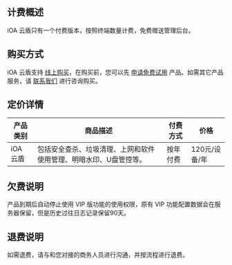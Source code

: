 ## 计费概述
iOA 云盾只有一个付费版本，按照终端数量计费，免费赠送管理后台。

## 购买方式
iOA 云盾支持 [线上购买](https://buy.cloud.tencent.com/ioacs?buy-config=access)，在购买前，您可以先 [申请免费试用](https://epp.team.qq.com/group/create?qd=300001&sq=10001#/) 产品。如需其它产品服务，请 [联系我们](https://cloud.tencent.com/online-service?from=sales&source=PRESALE) 进行咨询购买。

## 定价详情
| 产品类别 | 商品描述                                                     | 付费方式 | 价格          |
| -------- | ------------------------------------------------------------ | -------- | ------------- |
| iOA 云盾 | 包括安全查杀、垃圾清理、上网和软件使用管理、明暗水印、U盘管控等。 | 按年付费 | 120元/设备/年 |

## 欠费说明
产品到期后自动停止使用 VIP 版功能的使用权限，原有 VIP 功能配置数据会在服务器保留，但是历史过往日志记录保留90天。

## 退费说明
如需退费，请与和您对接的商务人员进行沟通，并按流程进行退费。


